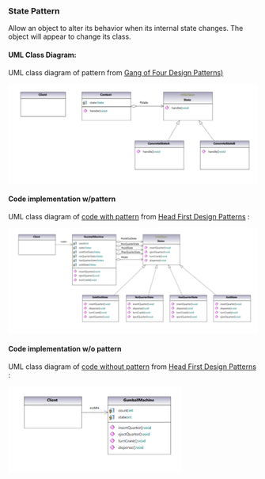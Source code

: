 ### State Pattern

Allow an object to alter its behavior when its internal state changes. The object will appear to change its class.

#### UML Class Diagram:

UML class diagram of pattern from  [Gang of Four Design Patterns)](https://www.amazon.com/Design-Patterns-Object-Oriented-Addison-Wesley-Professional-ebook/dp/B000SEIBB8) 

<img src="state.png" alt="drawing" width="650"/> 

#### Code implementation w/pattern

UML class diagram of [code with pattern](../../app/src/main/java/com/example/gofp/head_first/sol/behavioral/state) from [Head First Design Patterns](https://www.amazon.com/Head-First-Design-Patterns-Brain-Friendly/dp/0596007124) :

<img src="state_sol.png" alt="drawing" width="800"/> 

#### Code implementation w/o pattern

UML class diagram of [code without pattern](../../app/src/main/java/com/example/gofp/head_first/pre/behavioral/state) from [Head First Design Patterns](https://www.amazon.com/Head-First-Design-Patterns-Brain-Friendly/dp/0596007124) :

<img src="state_pre.png" alt="drawing" width="350"/> 